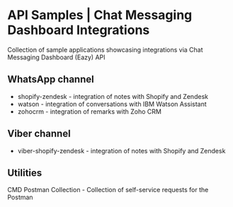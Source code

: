 # API Samples | Chat Messaging Dashboard Integrations

Collection of sample applications showcasing integrations via Chat Messaging Dashboard (Eazy) API

## WhatsApp channel

- shopify-zendesk - integration of notes with Shopify and Zendesk
- watson - integration of conversations with IBM Watson Assistant
- zohocrm - integration of remarks with Zoho CRM

## Viber channel

- viber-shopify-zendesk - integration of notes with Shopify and Zendesk

## Utilities

CMD Postman Collection - Collection of self-service requests for the Postman
